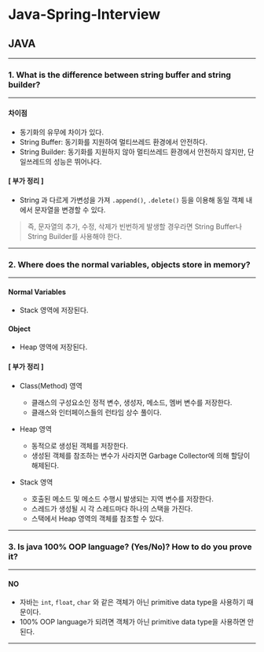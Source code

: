 # Java-Spring-Interview

## JAVA

---
### 1. What is the difference between string buffer and string builder?
---
#### 차이점
- 동기화의 유무에 차이가 있다.
- String Buffer: 동기화를 지원하여 멀티쓰레드 환경에서 안전하다.
- String Builder: 동기화를 지원하지 않아 멀티쓰레드 환경에서 안전하지 않지만, 단일쓰레드의 성능은 뛰어나다.

#### [ 부가 정리 ]
- String 과 다르게 가변성을 가져 `.append()`, `.delete()` 등을 이용해 동일 객체 내에서 문자열을 변경할 수 있다.   
> 즉, 문자열의 추가, 수정, 삭제가 빈번하게 발생할 경우라면 String Buffer나 String Builder를 사용해야 한다.

---
### 2. Where does the normal variables, objects store in memory?
---
#### Normal Variables
- Stack 영역에 저장된다.
#### Object
- Heap 영역에 저장된다.

#### [ 부가 정리 ]
- Class(Method) 영역
  - 클래스의 구성요소인 정적 변수, 생성자, 메소드, 멤버 변수를 저장한다.
  - 클래스와 인터페이스들의 런타임 상수 풀이다.
   
   
- Heap 영역
  - 동적으로 생성된 객체를 저장한다.
  - 생성된 객체를 참조하는 변수가 사라지면 Garbage Collector에 의해 할당이 해제된다.
  
- Stack 영역
  - 호출된 메소드 및 메소드 수행시 발생되는 지역 변수를 저장한다.
  - 스레드가 생성될 시 각 스레드마다 하나의 스택을 가진다.
  - 스택에서 Heap 영역의 객체를 참조할 수 있다.
---
### 3. Is java 100% OOP language? (Yes/No)? How to do you prove it?
---
#### NO
- 자바는 `int`, `float`, `char` 와 같은 객체가 아닌 primitive data type을 사용하기 때문이다.
- 100% OOP language가 되려면 객체가 아닌 primitive data type을 사용하면 안된다.
---